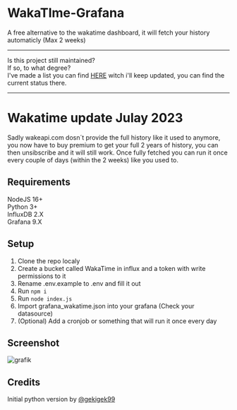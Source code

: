 # WakaTIme-Grafana
 A free alternative to the wakatime dashboard, it will fetch your history automaticly (Max 2 weeks)

---
Is this project still maintained?  
If so, to what degree?  
I've made a list you can find [HERE](https://github.com/BolverBlitz/BolverBlitz/blob/main/MAINTENANCE.md) witch i'll keep updated, you can find the current status there.

---

# Wakatime update Julay 2023
 Sadly wakeapi.com dosn´t provide the full history like it used to anymore, you now have to buy premium to get your full 2 years of history, you can then unsibscribe and it will still work.
 Once fully fetched you can run it once every couple of days (within the 2 weeks) like you used to.

## Requirements
NodeJS 16+  
Python 3+  
InfluxDB 2.X  
Grafana 9.X  

## Setup
1. Clone the repo localy
2. Create a bucket called WakaTime in influx and a token with write permissions to it
3. Rename .env.example to .env and fill it out
4. Run `npm i`
5. Run `node index.js`
6. Import grafana_wakatime.json into your grafana (Check your datasource)
7. (Optional) Add a cronjob or something that will run it once every day

## Screenshot
![grafik](https://user-images.githubusercontent.com/35345288/230257145-8fb9d027-6b48-4443-8795-5c9cbbca3aee.png)

## Credits
Initial python version by [@gekigek99](https://github.com/gekigek99)
